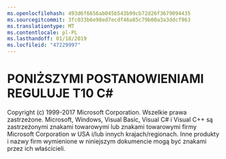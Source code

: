 ```yaml
---
ms.openlocfilehash: 493d6f6656ab045b543b99cb72d26f3679094435
ms.sourcegitcommit: 3fc033b6e98ed7ecdf46a85c79b00a3a3ddcf963
ms.translationtype: MT
ms.contentlocale: pl-PL
ms.lasthandoff: 01/18/2019
ms.locfileid: "47229997"
---
```

<a name="the-following-notice-governs-the-c-spec"></a>PONIŻSZYMI POSTANOWIENIAMI REGULUJE T10 C#
=====

Copyright (c) 1999-2017 Microsoft Corporation. Wszelkie prawa zastrzeżone.
Microsoft, Windows, Visual Basic, Visual C# i Visual C++ są zastrzeżonymi znakami towarowymi lub znakami towarowymi firmy Microsoft Corporation w USA i/lub innych krajach/regionach.
Inne produkty i nazwy firm wymienione w niniejszym dokumencie mogą być znakami przez ich właścicieli.
